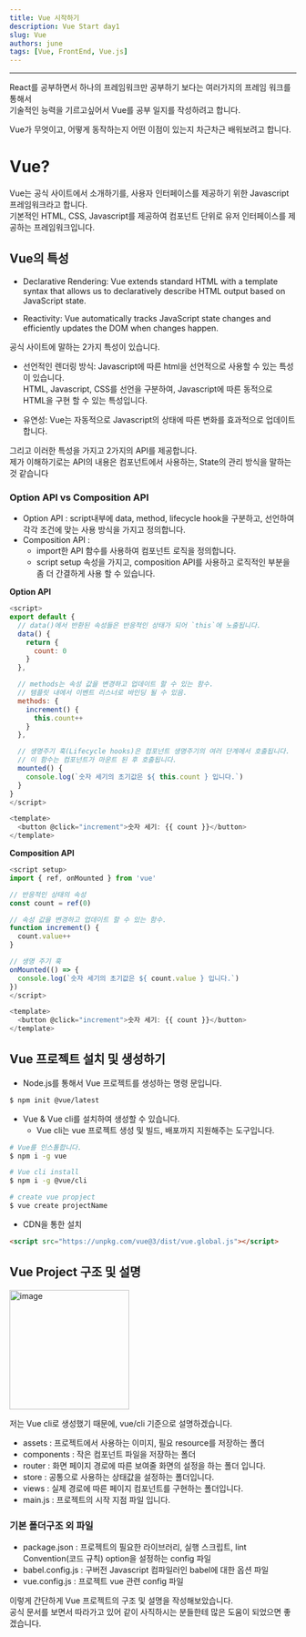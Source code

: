 ```yaml
---
title: Vue 시작하기
description: Vue Start day1
slug: Vue
authors: june
tags: [Vue, FrontEnd, Vue.js]
---
```


---

React를 공부하면서 하나의 프레임워크만 공부하기 보다는 여러가지의 프레임 워크를 통해서  
기술적인 능력을 기르고싶어서 Vue를 공부 일지를 작성하려고 합니다.  

Vue가 무엇이고, 어떻게 동작하는지 어떤 이점이 있는지 차근차근 배워보려고 합니다.  

# Vue? 

Vue는 공식 사이트에서 소개하기를, 사용자 인터페이스를 제공하기 위한 Javascript 프레임워크라고 합니다.  
기본적인 HTML, CSS, Javascript를 제공하여 컴포넌트 단위로 유저 인터페이스를 제공하는 프레임워크입니다.


## Vue의 특성


- Declarative Rendering: Vue extends standard HTML with a template syntax that allows us to declaratively
describe HTML output based on JavaScript state.

- Reactivity: Vue automatically tracks JavaScript state changes and efficiently updates the DOM when changes happen.

공식 사이트에 말하는 2가지 특성이 있습니다. 

- 선언적인 렌더링 방식: Javascript에 따른 html을 선언적으로 사용할 수 있는 특성이 있습니다.  
HTML, Javascript, CSS를 선언을 구분하여, Javascript에 따른 동적으로 HTML을 구현 할 수 있는 특성입니다.

- 유연성: Vue는 자동적으로 Javascript의 상태에 따른 변화를 효과적으로 업데이트 합니다.


그리고 이러한 특성을 가지고 2가지의 API를 제공합니다.  
제가 이해하기로는 API의 내용은 컴포넌트에서 사용하는, State의 관리 방식을 말하는 것 같습니다 

### Option API vs Composition API

- Option API : script내부에  data, method, lifecycle hook을 구분하고, 선언하여 각각 조건에 맞는 사용 방식을 가지고 정의합니다.
- Composition API :   
  - import한 API 함수를 사용하여 컴포넌트 로직을 정의합니다.
  - script setup 속성을 가지고, composition API를 사용하고 로직적인 부분을 좀 더 간결하게 사용 할 수 있습니다.

**Option API**
```js
<script>
export default {
  // data()에서 반환된 속성들은 반응적인 상태가 되어 `this`에 노출됩니다.
  data() {
    return {
      count: 0
    }
  },

  // methods는 속성 값을 변경하고 업데이트 할 수 있는 함수.
  // 템플릿 내에서 이벤트 리스너로 바인딩 될 수 있음.
  methods: {
    increment() {
      this.count++
    }
  },

  // 생명주기 훅(Lifecycle hooks)은 컴포넌트 생명주기의 여러 단계에서 호출됩니다.
  // 이 함수는 컴포넌트가 마운트 된 후 호출됩니다.
  mounted() {
    console.log(`숫자 세기의 초기값은 ${ this.count } 입니다.`)
  }
}
</script>

<template>
  <button @click="increment">숫자 세기: {{ count }}</button>
</template>
```

**Composition API**
```js
<script setup>
import { ref, onMounted } from 'vue'

// 반응적인 상태의 속성
const count = ref(0)

// 속성 값을 변경하고 업데이트 할 수 있는 함수.
function increment() {
  count.value++
}

// 생명 주기 훅
onMounted(() => {
  console.log(`숫자 세기의 초기값은 ${ count.value } 입니다.`)
})
</script>

<template>
  <button @click="increment">숫자 세기: {{ count }}</button>
</template>
```

## Vue 프로젝트 설치 및 생성하기

- Node.js를 통해서 Vue 프로젝트를 생성하는 명령 문입니다.

```bash
$ npm init @vue/latest
```

- Vue & Vue cli를 설치하여 생성할 수 있습니다. 
  -  Vue cli는 vue 프로젝트 생성 및 빌드, 배포까지 지원해주는 도구입니다.

```bash
# Vue를 인스톨합니다.
$ npm i -g vue

# Vue cli install
$ npm i -g @vue/cli

# create vue propject
$ vue create projectName
```


- CDN을 통한 설치
```html
<script src="https://unpkg.com/vue@3/dist/vue.global.js"></script>
```


## Vue Project 구조 및 설명

  <img width="210" alt="image" src="https://user-images.githubusercontent.com/103201530/208240119-6e5ae9a2-62f6-47ed-afa1-2fa658995591.png"/>

저는 Vue cli로 생성했기 때문에, vue/cli 기준으로 설명하겠습니다.  

- assets : 프로젝트에서 사용하는 이미지, 필요 resource를 저장하는 폴더
- components : 작은 컴포넌트 파일을 저장하는 폴더
- router : 화면 페이지 경로에 따른 보여줄 화면의 설정을 하는 폴더 입니다.
- store : 공통으로 사용하는 상태값을 설정하는 폴더입니다. 
- views : 실제 경로에 따른 페이지 컴포넌트를 구현하는 폴더입니다.
- main.js : 프로젝트의 시작 지점 파일 입니다.


### 기본 폴더구조 외 파일 
- package.json : 프로젝트의 필요한 라이브러리, 실행 스크립트, lint Convention(코드 규칙) option을 설정하는 config 파일
- babel.config.js : 구버전 Javascript 컴파일러인 babel에 대한 옵션 파일
- vue.config.js : 프로젝트 vue 관련 config 파일

이렇게 간단하게 Vue 프로젝트의 구조 및 설명을 작성해보았습니다.  
공식 문서를 보면서 따라가고 있어 같이 사직하시는 분들한테 많은 도움이 되었으면 좋겠습니다.


